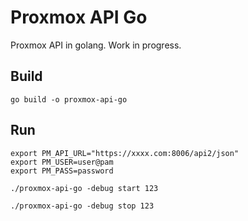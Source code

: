 # Proxmox API Go


Proxmox API in golang. Work in progress.


## Build

```
go build -o proxmox-api-go
```


## Run


```
export PM_API_URL="https://xxxx.com:8006/api2/json"
export PM_USER=user@pam
export PM_PASS=password

./proxmox-api-go -debug start 123

./proxmox-api-go -debug stop 123
```